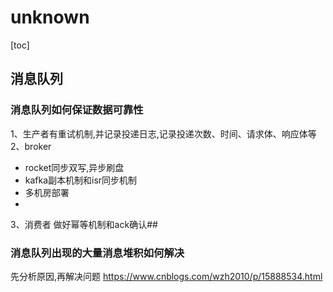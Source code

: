 # unknown
[toc]
## 消息队列
### 消息队列如何保证数据可靠性
1、生产者有重试机制,并记录投递日志,记录投递次数、时间、请求体、响应体等
2、broker
- rocket同步双写,异步刷盘
- kafka副本机制和isr同步机制
- 多机房部署
- 
3、消费者 做好幂等机制和ack确认##

### 消息队列出现的大量消息堆积如何解决
先分析原因,再解决问题
https://www.cnblogs.com/wzh2010/p/15888534.html